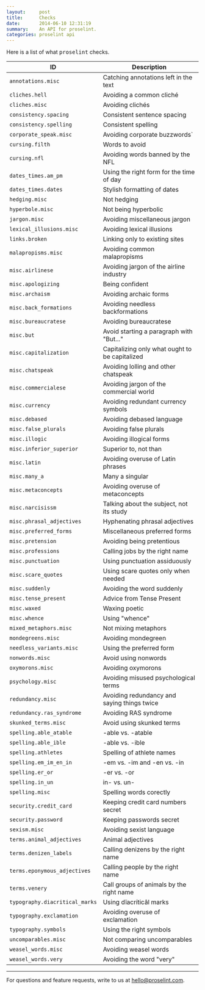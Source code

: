 ```yaml
---
layout:     post
title:      Checks
date:       2014-06-10 12:31:19
summary:    An API for proselint.
categories: proselint api
---
```


Here is a list of what <tt>proselint</tt> checks.

| ID    | Description     |
| ----- | --------------- |
| `annotations.misc` | Catching annotations left in the text |
| `cliches.hell` | Avoiding a common cliché |
| `cliches.misc` | Avoiding clichés |
| `consistency.spacing` | Consistent sentence spacing |
| `consistency.spelling` | Consistent spelling |
| `corporate_speak.misc` | Avoiding corporate buzzwords` |
| `cursing.filth` | Words to avoid |
| `cursing.nfl` | Avoiding words banned by the NFL |
| `dates_times.am_pm` | Using the right form for the time of day |
| `dates_times.dates` | Stylish formatting of dates |
| `hedging.misc` | Not hedging |
| `hyperbole.misc` | Not being hyperbolic |
| `jargon.misc` | Avoiding miscellaneous jargon |
| `lexical_illusions.misc` | Avoiding lexical illusions |
| `links.broken` | Linking only to existing sites |
| `malapropisms.misc` | Avoiding common malapropisms |
| `misc.airlinese` | Avoiding jargon of the airline industry |
| `misc.apologizing` | Being confident |
| `misc.archaism` | Avoiding archaic forms |
| `misc.back_formations` | Avoiding needless backformations |
| `misc.bureaucratese` | Avoiding bureaucratese |
| `misc.but` | Avoid starting a paragraph with "But..." |
| `misc.capitalization` | Capitalizing only what ought to be capitalized |
| `misc.chatspeak` | Avoiding lolling and other chatspeak |
| `misc.commercialese` | Avoiding jargon of the commercial world |
| `misc.currency` | Avoiding redundant currency symbols |
| `misc.debased` | Avoiding debased language |
| `misc.false_plurals` | Avoiding false plurals |
| `misc.illogic` | Avoiding illogical forms |
| `misc.inferior_superior` | Superior to, not than |
| `misc.latin` | Avoiding overuse of Latin phrases |
| `misc.many_a` | Many a singular |
| `misc.metaconcepts` | Avoiding overuse of metaconcepts |
| `misc.narcisissm` | Talking about the subject, not its study |
| `misc.phrasal_adjectives` | Hyphenating phrasal adjectives |
| `misc.preferred_forms` | Miscellaneous preferred forms |
| `misc.pretension` | Avoiding being pretentious |
| `misc.professions` | Calling jobs by the right name |
| `misc.punctuation` | Using punctuation assiduously |
| `misc.scare_quotes` | Using scare quotes only when needed |
| `misc.suddenly` | Avoiding the word suddenly |
| `misc.tense_present` | Advice from Tense Present |
| `misc.waxed` | Waxing poetic |
| `misc.whence` | Using "whence" |
| `mixed_metaphors.misc` | Not mixing metaphors |
| `mondegreens.misc` | Avoiding mondegreen |
| `needless_variants.misc` | Using the preferred form |
| `nonwords.misc` | Avoid using nonwords |
| `oxymorons.misc` | Avoiding oxymorons |
| `psychology.misc` | Avoiding misused psychological terms |
| `redundancy.misc` | Avoiding redundancy and saying things twice |
| `redundancy.ras_syndrome` | Avoiding RAS syndrome |
| `skunked_terms.misc` | Avoid using skunked terms |
| `spelling.able_atable` | -able vs. -atable |
| `spelling.able_ible` | -able vs. -ible |
| `spelling.athletes` | Spelling of athlete names |
| `spelling.em_im_en_in` | -em vs. -im and -en vs. -in |
| `spelling.er_or` | -er vs. -or |
| `spelling.in_un` | in- vs. un- |
| `spelling.misc` | Spelling words corectly |
| `security.credit_card` | Keeping credit card numbers secret |
| `security.password` | Keeping passwords secret |
| `sexism.misc` | Avoiding sexist language |
| `terms.animal_adjectives` | Animal adjectives |
| `terms.denizen_labels` | Calling denizens by the right name |
| `terms.eponymous_adjectives` | Calling people by the right name |
| `terms.venery` | Call groups of animals by the right name |
| `typography.diacritical_marks` | Using dïacríticâl marks |
| `typography.exclamation` | Avoiding overuse of exclamation |
| `typography.symbols` | Using the right symbols |
| `uncomparables.misc` | Not comparing uncomparables |
| `weasel_words.misc` | Avoiding weasel words |
| `weasel_words.very` | Avoiding the word "very" |


---

For questions and feature requests, write to us at <a href="mailto:hello@proselint.com">hello@proselint.com</a>.
